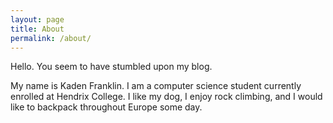 ```yaml
---
layout: page
title: About
permalink: /about/
---
```


Hello. You seem to have stumbled upon my blog.

My name is Kaden Franklin. I am a computer science student currently enrolled at Hendrix College. I like my dog, I enjoy rock climbing, and I would like to backpack throughout Europe some day.

[jekyll-organization]: https://github.com/jekyll
